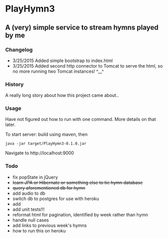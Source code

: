 # PlayHymn3
## A (very) simple service to stream hymns played by me

### Changelog
- 3/25/2015 Added simple bootstrap to index.html
- 3/25/2015 Added second http connector to Tomcat to serve the html, so no more running two Tomcat instances! ^__^

### History
A really long story about how this project came about..


### Usage
Have not figured out how to run with one command. More details on that later.

To start server: 
build using maven, then

```
java -jar target/PlayHymn3-0.1.0.jar
```

Navigate to http://localhost:9000

### Todo
- fix popState in jQuery
- ~~learn JPA or Hibernate or something else to tie hymn database~~
- ~~query aforementioned db for hymn~~
- add audio to db
- switch db to postgres for use with heroku
- add <audio> to html
- add unit tests!!!
- reformat html for pagination, identified by week rather than hymn
- handle null cases
- add links to previous week's hymns
- how to run this on heroku

